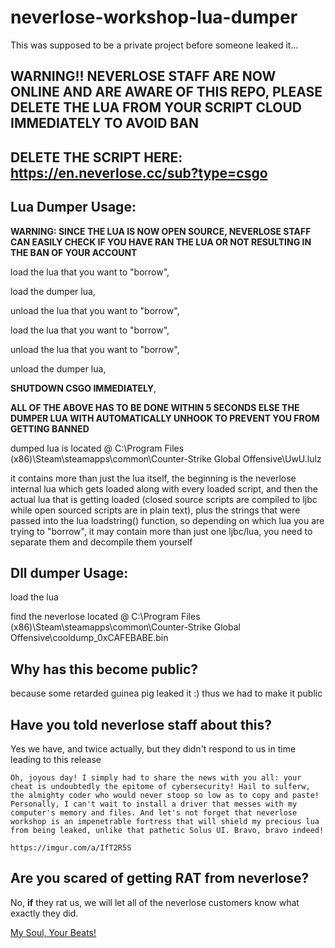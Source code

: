 # neverlose-workshop-lua-dumper
This was supposed to be a private project before someone leaked it...

## WARNING!! NEVERLOSE STAFF ARE NOW ONLINE AND ARE AWARE OF THIS REPO, PLEASE DELETE THE LUA FROM YOUR SCRIPT CLOUD IMMEDIATELY TO AVOID BAN
## DELETE THE SCRIPT HERE: https://en.neverlose.cc/sub?type=csgo

## Lua Dumper Usage: 
**WARNING: SINCE THE LUA IS NOW OPEN SOURCE, NEVERLOSE STAFF CAN EASILY CHECK IF YOU HAVE RAN THE LUA OR NOT RESULTING IN THE BAN OF YOUR ACCOUNT**

load the lua that you want to "borrow",

load the dumper lua,

unload the lua that you want to "borrow",

load the lua that you want to "borrow",

unload the lua that you want to "borrow",

unload the dumper lua,

**SHUTDOWN CSGO IMMEDIATELY**,

**ALL OF THE ABOVE HAS TO BE DONE WITHIN 5 SECONDS ELSE THE DUMPER LUA WITH AUTOMATICALLY UNHOOK TO PREVENT YOU FROM GETTING BANNED**

dumped lua is located @ C:\Program Files (x86)\Steam\steamapps\common\Counter-Strike Global Offensive\UwU.lulz

it contains more than just the lua itself, the beginning is the neverlose internal lua which gets loaded along with every loaded script, and then the actual lua that is getting loaded (closed source scripts are compiled to ljbc while open sourced scripts are in plain text), plus the strings that were passed into the lua loadstring() function, so depending on which lua you are trying to "borrow", it may contain more than just one ljbc/lua, you need to separate them and decompile them yourself

## Dll dumper Usage:
load the lua

find the neverlose located @ C:\Program Files (x86)\Steam\steamapps\common\Counter-Strike Global Offensive\cooldump_0xCAFEBABE.bin

## Why has this become public?

because some retarded guinea pig leaked it :) thus we had to make it public

## Have you told neverlose staff about this?

Yes we have, and twice actually, but they didn't respond to us in time leading to this release

```
Oh, joyous day! I simply had to share the news with you all: your cheat is undoubtedly the epitome of cybersecurity! Hail to sulferw, the almighty coder who would never stoop so low as to copy and paste! Personally, I can't wait to install a driver that messes with my computer's memory and files. And let's not forget that neverlose workshop is an impenetrable fortress that will shield my precious lua from being leaked, unlike that pathetic Solus UI. Bravo, bravo indeed!

https://imgur.com/a/IfT2R5S
```

## Are you scared of getting RAT from neverlose?

No, **if** they rat us, we will let all of the neverlose customers know what exactly they did. 

[My Soul, Your Beats!](https://youtu.be/zIFV8UUs1-c)
